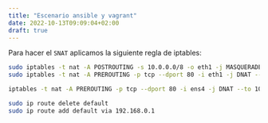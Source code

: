 ```yaml
---
title: "Escenario ansible y vagrant"
date: 2022-10-13T09:09:04+02:00
draft: true
---
```

Para hacer el `SNAT` aplicamos la siguiente regla de iptables:
```bash
sudo iptables -t nat -A POSTROUTING -s 10.0.0.0/8 -o eth1 -j MASQUERADE
sudo iptables -t nat -A PREROUTING -p tcp --dport 80 -i eth1 -j DNAT --to 10.0.0.0:80

iptables -t nat -A PREROUTING -p tcp --dport 80 -i ens4 -j DNAT --to 10.0.0.2:80
```

```bash
sudo ip route delete default
sudo ip route add default via 192.168.0.1
```